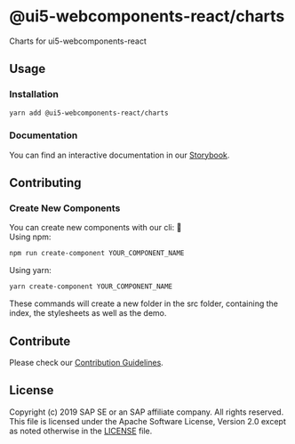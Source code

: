 # @ui5-webcomponents-react/charts
Charts for ui5-webcomponents-react

## Usage

### Installation
```bash
yarn add @ui5-webcomponents-react/charts
```

### Documentation
You can find an interactive documentation in our [Storybook](https://sap.github.io/ui5-webcomponents-react/).

## Contributing

### Create New Components

You can create new components with our cli: 🎉<br>
Using npm:
```bash
npm run create-component YOUR_COMPONENT_NAME
```
Using yarn:
```bash
yarn create-component YOUR_COMPONENT_NAME
```
These commands will create a new folder in the src folder, containing the index, the stylesheets as well as the demo.

## Contribute
Please check our [Contribution Guidelines](https://github.com/SAP/ui5-webcomponents-react/blob/master/CONTRIBUTING.md).

## License
Copyright (c) 2019 SAP SE or an SAP affiliate company. All rights reserved.
This file is licensed under the Apache Software License, Version 2.0 except as noted otherwise in the [LICENSE](https://github.com/SAP/ui5-webcomponents-react/blob/master/LICENSE) file.
